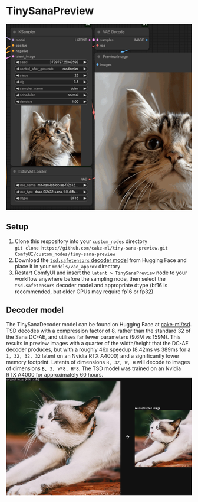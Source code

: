 # TinySanaPreview
![](images/preview.gif)

## Setup
 1. Clone this respository into your `custom_nodes` directory  
    `git clone https://github.com/cake-ml/tiny-sana-preview.git ComfyUI/custom_nodes/tiny-sana-preview`
 2. Download the [`tsd.safetensors` decoder model](https://huggingface.co/cake-ml/tsd/resolve/main/tsd.safetensors?download=true) from Hugging Face and place it in your `models/vae_approx` directory
 3. Restart ComfyUI and insert the `latent > TinySanaPreview` node to your workflow anywhere before the sampling node, then select the `tsd.safetensors` decoder model and appropriate dtype (bf16 is recommended, but older GPUs may require fp16 or fp32)

## Decoder model
The TinySanaDecoder model can be found on Hugging Face at [cake-ml/tsd](https://huggingface.co/cake-ml/tsd). TSD decodes with a compression factor of 8, rather than the standard 32 of the Sana DC-AE, and utilises far fewer parameters (9.6M vs 159M). This results in preview images with a quarter of the width/height that the DC-AE decoder produces, but with a roughly 46x speedup (8.42ms vs 389ms for a `1, 32, 32, 32` latent on an Nvidia RTX A4000) and a significantly lower memory footprint. Latents of dimensions `B, 32, W, H` will decode to images of dimensions `B, 3, W*8, H*8`. The TSD model was trained on an Nvidia RTX A4000 for approximately 60 hours.
![](images/reconstruction.png)


